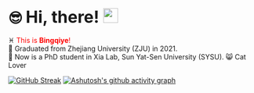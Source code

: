 # :sunglasses: <big> Hi, there! </big> <img src="https://raw.githubusercontent.com/MartinHeinz/MartinHeinz/master/wave.gif" width="30px">  
:pisces: 
<font color=#FF000 >This is **Bingqiye**!</font>  
:gift_heart: Graduated from Zhejiang University (ZJU) in 2021.  
:school: Now is a PhD student in Xia Lab, Sun Yat-Sen University (SYSU). 
:smile_cat: Cat Lover  

[![GitHub Streak](https://streak-stats.demolab.com/?user=Bingqiye&theme=dark)](https://git.io/streak-stats)
[![Ashutosh's github activity graph](https://github-readme-activity-graph.vercel.app/graph?username=Bingqiye&theme=dracula)](https://github.com/ashutosh00710/github-readme-activity-graph)
